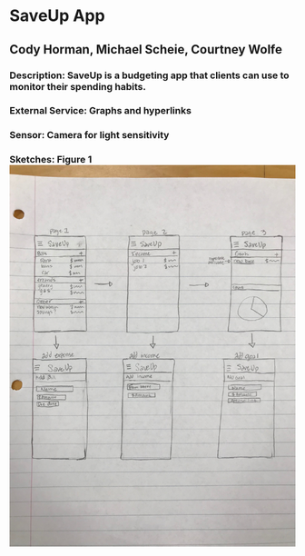 # SaveUp App
## Cody Horman, Michael Scheie, Courtney Wolfe
### Description: SaveUp is a budgeting app that clients can use to monitor their spending habits.
### External Service: Graphs and hyperlinks
### Sensor: Camera for light sensitivity
### Sketches: Figure 1 ![](IMG-0342.JPG)
